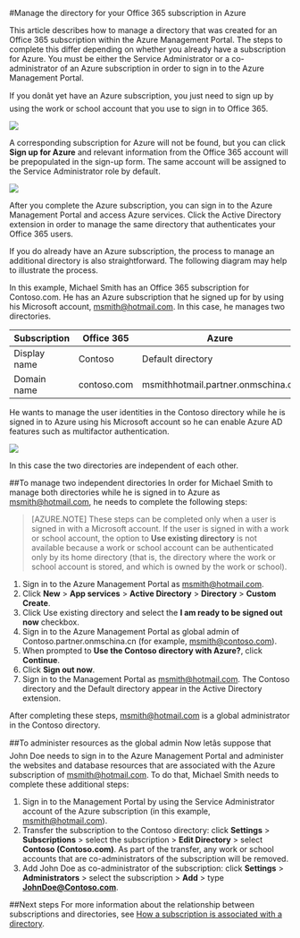 <properties
   pageTitle="Manage the directory for your Office 365 subscription in Azure | Windows Azure"
   description="Managing an Office 365 subscription account directory using Azure Active Directory and the Azure Management Portal"
   services="active-directory"
   documentationCenter=""
   authors="curtand"
   manager="stevenpo"
   editor=""/>

<tags
	ms.service="active-directory"
	ms.date="01/05/2016"
	wacn.date=""/>

#Manage the directory for your Office 365 subscription in Azure

This article describes how to manage a directory that was created for an Office 365 subscription within the Azure Management Portal. The steps to complete this differ depending on whether you already have a subscription for Azure. You must be either the Service Administrator or a co-administrator of an Azure subscription in order to sign in to the Azure Management Portal.

If you donât yet have an Azure subscription, you just need to sign up by using the work or school account that you use to sign in to Office 365.

![](./media/active-directory-manage-o365-subscription/AAD_O365_01.png)

A corresponding subscription for Azure will not be found, but you can click **Sign up for Azure** and relevant information from the Office 365 account will be prepopulated in the sign-up form. The same account will be assigned to the Service Administrator role by default.

![](./media/active-directory-manage-o365-subscription/AAD_O365_02.png)

After you complete the Azure subscription, you can sign in to the Azure Management Portal and access Azure services. Click the Active Directory extension in order to manage the same directory that authenticates your Office 365 users.

If you do already have an Azure subscription, the process to manage an additional directory is also straightforward. The following diagram may help to illustrate the process.

In this example, Michael Smith has an Office 365 subscription for Contoso.com. He has an Azure subscription that he signed up for by using his Microsoft account, msmith@hotmail.com. In this case, he manages two directories.

|  Subscription |  Office 365  |  Azure |
|  -------------- | ------------- | ------------------------------- |
|  Display name |  Contoso  |     Default directory |
|  Domain name  |  contoso.com  | msmithhotmail.partner.onmschina.cn |

He wants to manage the user identities in the Contoso directory while he is signed in to Azure using his Microsoft account so he can enable Azure AD features such as multifactor authentication.

![](./media/active-directory-manage-o365-subscription/AAD_O365_03.png)

In this case the two directories are independent of each other.

##To manage two independent directories
In order for Michael Smith to manage both directories while he is signed in to Azure as msmith@hotmail.com, he needs to complete the following steps:

> [AZURE.NOTE]
> These steps can be completed only when a user is signed in with a Microsoft account. If the user is signed in with a work or school account, the option to **Use existing directory** is not available because a work or school account can be authenticated only by its home directory (that is, the directory where the work or school account is stored, and which is owned by the work or school).

1.	Sign in to the Azure Management Portal as msmith@hotmail.com.
2.	Click **New** > **App services** > **Active Directory** > **Directory** > **Custom Create**.
3.	Click Use existing directory and select the **I am ready to be signed out now** checkbox.
4.	Sign in to the Azure Management Portal as global admin of Contoso.partner.onmschina.cn (for example, msmith@contoso.com).
5.	When prompted to **Use the Contoso directory with Azure?**, click **Continue**.
6.	Click **Sign out now**.
7.	Sign in to the Management Portal as msmith@hotmail.com. The Contoso directory and the Default directory appear in the Active Directory extension.

After completing these steps, msmith@hotmail.com is a global administrator in the Contoso directory.

##To administer resources as the global admin
Now letâs suppose that John Doe needs to sign in to the Azure Management Portal and administer the websites and database resources that are associated with the Azure subscription of msmith@hotmail.com. To do that, Michael Smith needs to complete these additional steps:

1.	Sign in to the Management Portal by using the Service Administrator account of the Azure subscription (in this example, msmith@hotmail.com).
2.	Transfer the subscription to the Contoso directory: click **Settings** > **Subscriptions** > select the subscription > **Edit Directory** > select **Contoso (Contoso.com)**. As part of the transfer, any work or school accounts that are co-administrators of the subscription will be removed.
3.	Add John Doe as co-administrator of the subscription: click **Settings** > **Administrators** > select the subscription > **Add** > type **JohnDoe@Contoso.com**.

##Next steps
For more information about the relationship between subscriptions and directories, see [How a subscription is associated with a directory](/documentation/articles/active-directory-how-subscriptions-associated-directory).
